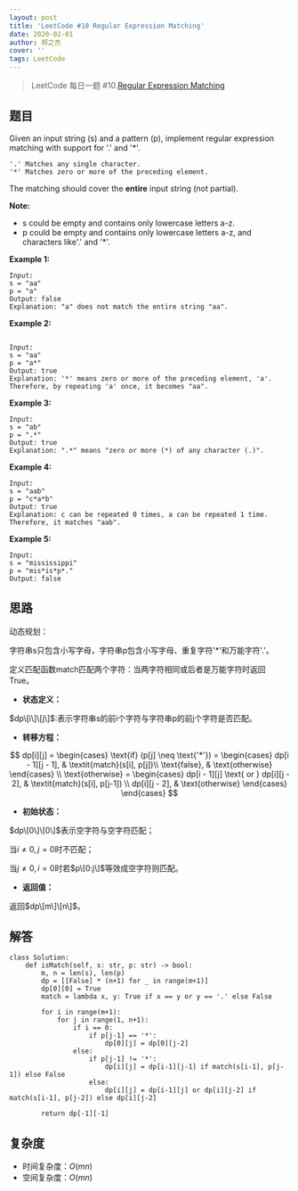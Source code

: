 ```yaml
---
layout: post
title: 'LeetCode #10 Regular Expression Matching'
date: 2020-02-01
author: 郑之杰
cover: ''
tags: LeetCode
---
```


> LeetCode 每日一题 #10.[Regular Expression Matching](https://leetcode-cn.com/problems/regular-expression-matching/)

## 题目
Given an input string (s) and a pattern (p), implement regular expression matching with support for '.' and '*'.

```
'.' Matches any single character.
'*' Matches zero or more of the preceding element.
```

The matching should cover the **entire** input string (not partial).

**Note:**
- s could be empty and contains only lowercase letters a-z.
- p could be empty and contains only lowercase letters a-z, and characters like'.' and '*'.

**Example 1:**

```
Input:
s = "aa"
p = "a"
Output: false
Explanation: "a" does not match the entire string "aa".
```

**Example 2:**

```

Input:
s = "aa"
p = "a*"
Output: true
Explanation: '*' means zero or more of the preceding element, 'a'. Therefore, by repeating 'a' once, it becomes "aa".
```

**Example 3:**

```
Input:
s = "ab"
p = ".*"
Output: true
Explanation: ".*" means "zero or more (*) of any character (.)".
```

**Example 4:**

```
Input:
s = "aab"
p = "c*a*b"
Output: true
Explanation: c can be repeated 0 times, a can be repeated 1 time. Therefore, it matches "aab".
```

**Example 5:**

```
Input:
s = "mississippi"
p = "mis*is*p*."
Output: false
```


## 思路
动态规划：

字符串s只包含小写字母，字符串p包含小写字母、重复字符'*'和万能字符'.'。

定义匹配函数match匹配两个字符：当两字符相同或后者是万能字符时返回True。

- **状态定义：**

$dp\[i\]\[j\]$:表示字符串s的前i个字符与字符串p的前j个字符是否匹配。

- **转移方程：**

$$ dp[i][j] = \begin{cases} \text{if} (p[j] \neq \text{'*'}) = \begin{cases} dp[i - 1][j - 1], & \textit{match}(s[i], p[j])\\ \text{false}, & \text{otherwise} \end{cases} \\ \text{otherwise} = \begin{cases} dp[i - 1][j] \text{ or } dp[i][j - 2], & \textit{match}(s[i], p[j-1]) \\ dp[i][j - 2], & \text{otherwise} \end{cases} \end{cases} $$

- **初始状态：**

$dp\[0\]\[0\]$表示空字符与空字符匹配；

当$i≠0,j=0$时不匹配；

当$j≠0,i=0$时若$p\[0:j\]$等效成空字符则匹配。

- **返回值：**

返回$dp\[m\]\[n\]$。

## 解答
```
class Solution:
    def isMatch(self, s: str, p: str) -> bool:
        m, n = len(s), len(p)
        dp = [[False] * (n+1) for _ in range(m+1)]
        dp[0][0] = True
        match = lambda x, y: True if x == y or y == '.' else False

        for i in range(m+1):
            for j in range(1, n+1):
                if i == 0:
                    if p[j-1] == '*':
                        dp[0][j] = dp[0][j-2]
                else:
                    if p[j-1] != '*':
                        dp[i][j] = dp[i-1][j-1] if match(s[i-1], p[j-1]) else False
                    else:
                        dp[i][j] = dp[i-1][j] or dp[i][j-2] if match(s[i-1], p[j-2]) else dp[i][j-2]

        return dp[-1][-1]
```

## 复杂度
- 时间复杂度：$O(mn)$
- 空间复杂度：$O(mn)$